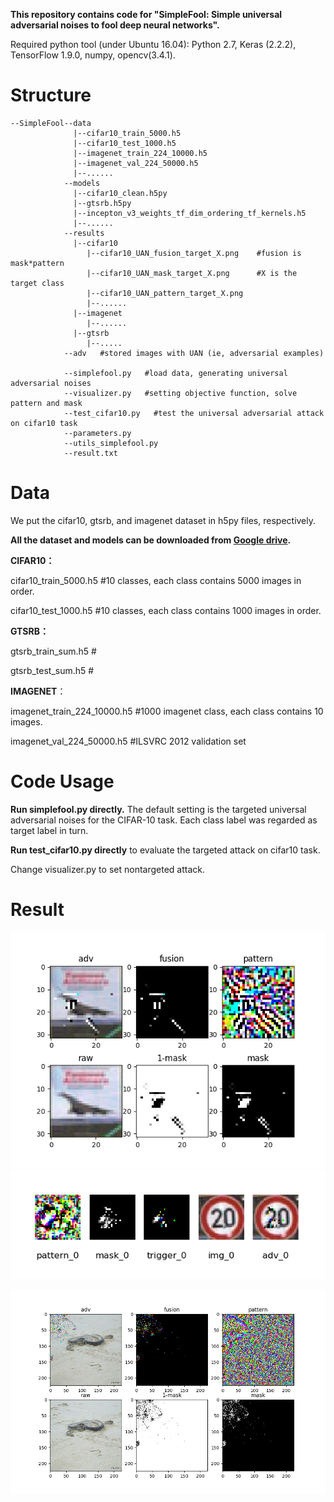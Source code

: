 **This repository contains code for "SimpleFool: Simple universal adversarial noises to fool deep neural networks".**

Required python tool (under Ubuntu 16.04): Python 2.7, Keras (2.2.2), TensorFlow 1.9.0, numpy, opencv(3.4.1). 



# Structure

```
--SimpleFool--data
			  |--cifar10_train_5000.h5
			  |--cifar10_test_1000.h5
			  |--imagenet_train_224_10000.h5
			  |--imagenet_val_224_50000.h5
			  |--......
			--models
			  |--cifar10_clean.h5py
			  |--gtsrb.h5py
			  |--incepton_v3_weights_tf_dim_ordering_tf_kernels.h5
			  |--......
			--results  
			  |--cifar10
			     |--cifar10_UAN_fusion_target_X.png    #fusion is mask*pattern
			     |--cifar10_UAN_mask_target_X.png      #X is the target class
			     |--cifar10_UAN_pattern_target_X.png
			     |--......
			  |--imagenet
			     |--......
			  |--gtsrb
			     |--.....
			--adv   #stored images with UAN (ie, adversarial examples)

			--simplefool.py   #load data, generating universal adversarial noises
			--visualizer.py   #setting objective function, solve pattern and mask
			--test_cifar10.py   #test the universal adversarial attack on cifar10 task
			--parameters.py
			--utils_simplefool.py
			--result.txt
```



# Data

We put the cifar10, gtsrb, and imagenet dataset in h5py files, respectively.

**All the dataset and models can be downloaded from [Google drive](https://drive.google.com/drive/folders/1KQt9gAasIhdHqTdnruXdvJ1qihr18Nsn?usp=sharing).**

**CIFAR10：**

cifar10_train_5000.h5    #10 classes, each class contains 5000 images in order.

cifar10_test_1000.h5    #10 classes, each class contains 1000 images in order.

**GTSRB：**

gtsrb_train_sum.h5   #

gtsrb_test_sum.h5   #

**IMAGENET**：

imagenet_train_224_10000.h5     #1000 imagenet class, each class contains 10 images.

imagenet_val_224_50000.h5         #ILSVRC 2012 validation set



# Code Usage

**Run simplefool.py directly.**  The default setting is the targeted universal adversarial noises for the CIFAR-10 task. Each class label was regarded as target label in turn.

**Run test_cifar10.py directly**  to evaluate the targeted attack on cifar10 task.

Change visualizer.py to set nontargeted attack.



# Result

<img src="./demo_image/cifar10.png" alt="cifar10" style="zoom:150%;" />

<img src="./demo_image/gtsrb.png" alt="gtsrb" style="zoom:200%;" />

![imagenet](./demo_image/imagenet.png)